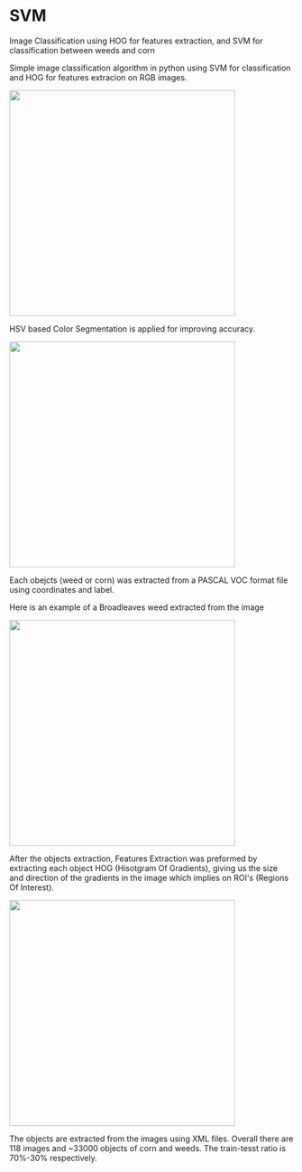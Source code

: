 # SVM
Image Classification using HOG for features extraction, and SVM for classification between weeds and corn

Simple image classification algorithm in python using SVM for classification and HOG for features extracion on RGB images.

<img src="https://user-images.githubusercontent.com/60111412/86513939-d3c9d800-be16-11ea-98cd-45971fd4b402.png" width="400"/>

HSV based Color Segmentation is applied for improving accuracy.

<img src="https://user-images.githubusercontent.com/60111412/86513940-d88e8c00-be16-11ea-94a1-afba6c4ec347.png" width="400"/>

Each obejcts (weed or corn) was extracted from a PASCAL VOC format file using coordinates and label.

Here is an example of a Broadleaves weed extracted from the image 

<img src="https://user-images.githubusercontent.com/60111412/88196627-16c6e080-cc4a-11ea-8095-7ca2e53f5e84.png" width="400"/>

After the objects extraction, Features Extraction was preformed by extracting each object HOG (Hisotgram Of Gradients), giving us the 
size and direction of the gradients in the image which implies on ROI's (Regions Of Interest).

<img src="https://user-images.githubusercontent.com/60111412/88197211-d1ef7980-cc4a-11ea-9725-3aeaa4754fe1.png" width="400"/>


The objects are extracted from the images using XML files. Overall there are 118 images and ~33000 objects of corn and weeds.
The train-tesst ratio is 70%-30% respectively.
